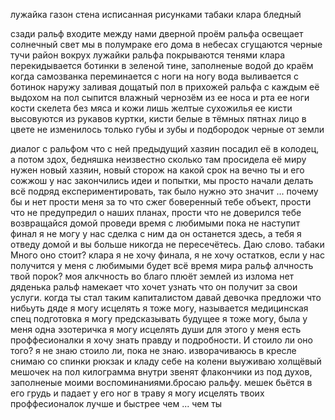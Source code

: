 лужайка газон стена исписанная рисунками
табаки клара бледный

сзади ральф
входите
между нами дверной проём
ральфа освещает солнечный свет мы в полумраке его дома в небесах сгущаются черные тучи
район вокрух лужайки ральфа покрываются тенями
клара перекидывается 
ботинки в зеленой тине, заполненые водой до краём когда самозванка переминается с ноги на ногу вода выливается с ботинок наружу заливая дощатый пол в прихожей ральфа
с каждым её выдохом на пол сыпится влажный чернозём из ее носа и рта
ее ноги кости скелета без мяса и кожи лишь желтые сухожилья
ее кисти высовуются из рукавов куртки, кисти белые в тёмных пятнах
лицо в цвете не изменилось только губы и зубы и подбородок черные от земли

диалог с ральфом 
что с ней 
предыдущий хазяин посадил её в колодец, а потом здох, бедняшка неизвестно сколько там просидела
её миру нужен новый хазяин, новый сторож
на какой срок
на вечно
ты и его сожжош
у нас закончились идеи и попытки, мы просто начали делать всё подряд експериментировать, так было нужно
это значит ... почему бы и нет
прости меня за то что сжег боверенный тебе объект, прости что не предупредил о наших планах, прости что не доверился тебе
возвращайся домой проведи время с любимыми пока не наступит финал
я не могу у нас сделка
с ним
да
он останется здесь, а тебя я отведу домой и вы больше никогда не пересечётесь. Даю слово.
табаки Много оно стоит?
клара я не хочу финала, я не хочу остатков, если у нас получится у меня с любимыми будет всё время мира
ральф алчность твой порок?
моя алкчность во благо плюёт землей из излома
нет
дяденька ральф намекает что хочет узнать что он получит за свои услуги. когда ты стал таким капиталистом
давай девочка предложи что нибьуть дяде
я могу исцелять
я тоже могу, называется медицинская спец подготовка
я могу предсказывать будущее
я тоже могу, была у меня одна эзотеричка
я могу исцелять души
для этого у меня есть проффесионалки
я хочу знать правду и подробности. И стоило ли оно того?
я не знаю стоило ли, пока не знаю. изворачиваюсь в кресле снимаю со спинки рюкзак и кладу себе на колени выуживаю холщёвый мешочек на пол килограмма внутри звенят флакончики из под духов, заполненые моими воспоминаниями.бросаю ральфу. мешек бьётся в его грудь и падает у его ног в траву
я могу исцелять твоих проффесионалок лучше и быстрее чем ... чем ты
